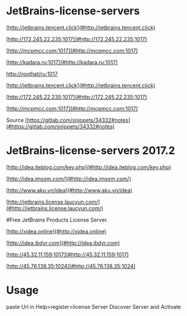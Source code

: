 

# JetBrains-license-servers

[http://jetbrains.tencent.click](#http://jetbrains.tencent.click)

[http://172.245.22.235:1017](#http://172.245.22.235:1017)

[http://mcpmcc.com:1017](#http://mcpmcc.com:1017)

[http://kadara.ru:1017](#http://kadara.ru:1017)

[http://roothat/ru:1017](#http://roothat/ru:1017)

[http://jetbrains.tencent.click](#http://jetbrains.tencent.click)

[http://172.245.22.235:1017](#http://172.245.22.235:1017)

[http://mcpmcc.com:1017](#http://mcpmcc.com:1017)


Source [https://gitlab.com/snippets/34332#notes](#https://gitlab.com/snippets/34332#notes)

# JetBrains-license-servers 2017.2
[http://idea.iteblog.com/key.php](#http://idea.iteblog.com/key.php)

[http://idea.imsxm.com/](#http://idea.imsxm.com/)

[http://www.aku.vn/idea](#http://www.aku.vn/idea)

[http://jetbrains.license.laucyun.com/](#http://jetbrains.license.laucyun.com/)


#Free JetBrains Products License Server.

[http://xidea.online](#http://xidea.online)

[http://idea.ibdyr.com](#http://idea.ibdyr.com)

[http://45.32.11.159:1017](#http://45.32.11.159:1017)

[http://45.76.138.35:1024](#http://45.76.138.35:1024)


# Usage
paste Url in
  Help>register>license Server
Discover Server and Activate


